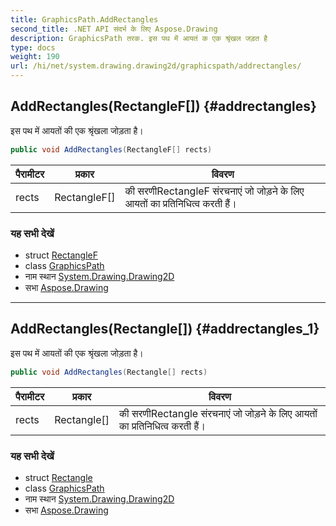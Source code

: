```yaml
---
title: GraphicsPath.AddRectangles
second_title: .NET API संदर्भ के लिए Aspose.Drawing
description: GraphicsPath तरक. इस पथ में आयतं क एक श्रृंखल जड़त है
type: docs
weight: 190
url: /hi/net/system.drawing.drawing2d/graphicspath/addrectangles/
---
```

## AddRectangles(RectangleF[]) {#addrectangles}

इस पथ में आयतों की एक श्रृंखला जोड़ता है।

```csharp
public void AddRectangles(RectangleF[] rects)
```

| पैरामीटर | प्रकार | विवरण |
| --- | --- | --- |
| rects | RectangleF[] | की सरणीRectangleF संरचनाएं जो जोड़ने के लिए आयतों का प्रतिनिधित्व करती हैं। |

### यह सभी देखें

* struct [RectangleF](../../../system.drawing/rectanglef/)
* class [GraphicsPath](../)
* नाम स्थान [System.Drawing.Drawing2D](../../graphicspath/)
* सभा [Aspose.Drawing](../../../)

---

## AddRectangles(Rectangle[]) {#addrectangles_1}

इस पथ में आयतों की एक श्रृंखला जोड़ता है।

```csharp
public void AddRectangles(Rectangle[] rects)
```

| पैरामीटर | प्रकार | विवरण |
| --- | --- | --- |
| rects | Rectangle[] | की सरणीRectangle संरचनाएं जो जोड़ने के लिए आयतों का प्रतिनिधित्व करती हैं। |

### यह सभी देखें

* struct [Rectangle](../../../system.drawing/rectangle/)
* class [GraphicsPath](../)
* नाम स्थान [System.Drawing.Drawing2D](../../graphicspath/)
* सभा [Aspose.Drawing](../../../)


